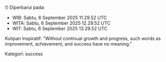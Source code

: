 ⏰ Diperbarui pada:
- WIB: Sabtu, 6 September 2025 11.29.52 UTC
- WITA: Sabtu, 6 September 2025 12.29.52 UTC
- WIT: Sabtu, 6 September 2025 13.29.52 UTC

Kutipan Inspiratif:
"Without continual growth and progress, such words as improvement, achievement, and success have no meaning."


Kategori: success

